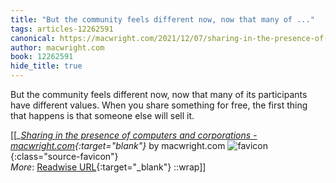```yaml
---
title: "But the community feels different now, now that many of ..."
tags: articles-12262591
canonical: https://macwright.com/2021/12/07/sharing-in-the-presence-of-computers-and-corporations.html
author: macwright.com
book: 12262591
hide_title: true
---
```


But the community feels different now, now that many of its participants have different values. When you share something for free, the first thing that happens is that someone else will sell it.


[[<cite>_[Sharing in the presence of computers and corporations - macwright.com](https://macwright.com/2021/12/07/sharing-in-the-presence-of-computers-and-corporations.html){:target="_blank"}_</cite> by macwright.com ![favicon](https://s2.googleusercontent.com/s2/favicons?domain=macwright.com){:class="source-favicon"}<br>
_More_: [Readwise URL](https://readwise.io/open/258240913){:target="_blank"}
::wrap]]